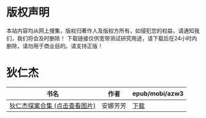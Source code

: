 # 版权声明

本站内容均从网上搜集，版权归著作人及版权方所有，如侵犯您的权益，请通知我们，我们将会及时删除！ 下载链接仅供宽带测试研究用途，请下载后在24小时内删除，请勿用于商业目的。请支持正版！

# 狄仁杰

| 书名 | 作者 | epub/mobi/azw3 |
| --- | --- | --- |
| [狄仁杰探案合集 (点击查看图片)](https://www.dushupai.com/attachment/2024/06/01/054d3a20fd6f44cc.jpg) | 安娜芳芳 | [下载](https://url89.ctfile.com/f/31084289-1357006201-8b8292?p=8866) |
